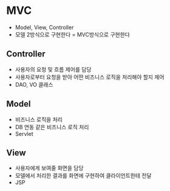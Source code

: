 # MVC

- Model, View, Controller
- 모델 2방식으로 구현한다 = MVC방식으로 구현한다

## Controller

- 사용자의 요청 및 흐름 제어를 담당
- 사용자로부터 요청을 받아 어떤 비즈니스 로직을 처리해야 할지 제어
- DAO, VO 클래스

## Model

- 비즈니스 로직을 처리
- DB 연동 같은 비즈니스 로직 처리
- Servlet

## View

- 사용자에게 보여줄 화면을 담당
- 모델에서 처리한 결과를 화면에 구현하여 클라이언트한테 전달
- JSP
